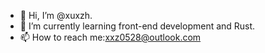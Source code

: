 - 👋 Hi, I’m @xuxzh.
- 🌱 I’m currently learning front-end development and Rust.
- 📫 How to reach me:xxz0528@outlook.com

<!---
xuxzh/xuxzh is a ✨ special ✨ repository because its `README.md` (this file) appears on your GitHub profile.
You can click the Preview link to take a look at your changes.
--->
